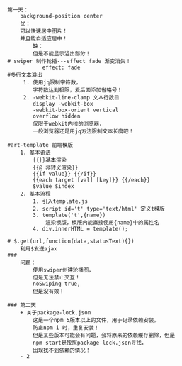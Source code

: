 ###
    第一天：
        background-position center
        优：
        可以快速居中图片！
        并且能自适应居中！
            缺：
            但是不能显示溢出部分！
    # swiper 制作轮播---effect fade 渐变消失！
               effect: fade
    #多行文本溢出
         1. 使用jq限制字符数，
            字符数达到极限，爱后面添加省略号！
         2. -webkit-line-clamp 文本行数目
            display -webkit-box
            -webkit-box-orient vertical
            overflow hidden
            仅限于webkit内核的浏览器，
            一般浏览器还是用jq方法限制文本长度吧！

    #art-template 前端模版
        1. 基本语法
            {{}}基本渲染
            {{@ 非转义渲染}}
            {{if value}} {{/if}}
            {{each target [val] [key]}} {{/each}}
            $value $index
        2. 基本流程
            1. 引入template.js
            2. script id='t' type='text/html' 定义t模版
            3. template('t',{name})
                渲染模版，模版内能直接使用{name}中的属性名
            4. div.innerHTML = template();

    # $.get(url,function(data,statusText){})
        利用$发送ajax
    ###
        问题：
            使用swiper创建轮播图，
            但是无法禁止交互！
            noSwiping true,
            但是没有效！

    ### 第二天
        + 关于package-lock.json
            这是一个npm 5版本以上的文件，用于记录依赖安装。
            防止npm i 时，重复安装！
            但是某些版本可能会有问题，会将原来的依赖缓存删除，但是
            npm start是按照package-lock.json寻找，
            出现找不到依赖的情况！
        - 2